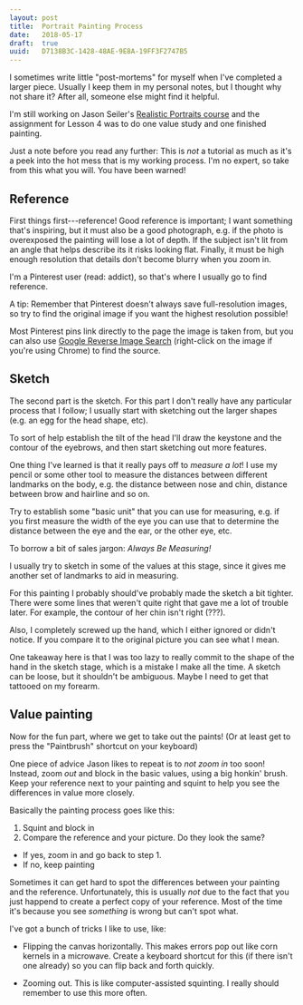 ```yaml
---
layout: post
title:  Portrait Painting Process
date:   2018-05-17
draft:  true
uuid:   D7138B3C-1428-48AE-9E8A-19FF3F2747B5
---
```


I sometimes write little "post-mortems" for myself when I've completed
a larger piece. Usually I keep them in my personal notes, but
I thought why not share it? After all, someone else might find it
helpful.

I'm still working on Jason Seiler's [Realistic Portraits
course][realistic-portraits] and the assignment for Lesson 4 was to do
one value study and one finished painting.

Just a note before you read any further: This is *not* a tutorial as
much as it's a peek into the hot mess that is my working process. I'm
no expert, so take from this what you will. You have been warned!

## Reference

First things first---reference! Good reference is important;
I want something that's inspiring, but it must also be a good
photograph, e.g. if the photo is overexposed the painting will lose
a lot of depth. If the subject isn't lit from an angle that
helps describe its it risks looking flat. Finally, it must be high
enough resolution that details don't become blurry when you zoom in.

I'm a Pinterest user (read: addict), so that's where I usually go to
find reference.

A tip: Remember that Pinterest doesn't always save full-resolution
images, so try to find the original image if you want the highest
resolution possible!

Most Pinterest pins link directly to the page the image is taken from,
but you can also use [Google Reverse Image Search][images-google]
(right-click on the image if you're using Chrome) to find the source.

## Sketch

The second part is the sketch. For this part I don't really have any
particular process that I follow; I usually start with sketching out
the larger shapes (e.g. an egg for the head shape, etc).

To sort of help establish the tilt of the head I'll draw the keystone
and the contour of the eyebrows, and then start sketching out more
features.

One thing I've learned is that it really pays off to *measure a lot*!
I use my pencil or some other tool to measure the distances between
different landmarks on the body, e.g. the distance between nose and
chin, distance between brow and hairline and so on.

Try to establish some "basic unit" that you can use for measuring,
e.g. if you first measure the width of the eye you can use that to
determine the distance between the eye and the ear, or the other eye,
etc.

To borrow a bit of sales jargon: *Always Be Measuring!*

I usually try to sketch in some of the values at this stage, since it
gives me another set of landmarks to aid in measuring.

For this painting I probably should've probably made the sketch a bit
tighter. There were some lines that weren't quite right that gave me
a lot of trouble later. For example, the contour of her chin isn't
right (???).

Also, I completely screwed up the hand, which I either ignored or
didn't notice. If you compare it to the original picture you can see
what I mean.

One takeaway here is that I was too lazy to really commit to the shape
of the hand in the sketch stage, which is a mistake I make all the
time. A sketch can be loose, but it shouldn't be ambiguous. Maybe
I need to get that tattooed on my forearm.

## Value painting

Now for the fun part, where we get to take out the paints! (Or at
least get to press the "Paintbrush" shortcut on your keyboard)

One piece of advice Jason likes to repeat is to *not zoom in* too
soon!  Instead, zoom *out* and block in the basic values, using a big
honkin' brush. Keep your reference next to your painting and squint to
help you see the differences in value more closely.

Basically the painting process goes like this:

1. Squint and block in
1. Compare the reference and your picture. Do they look the same?
  * If yes, zoom in and go back to step 1.
  * If no, keep painting

Sometimes it can get hard to spot the differences between your
painting and the reference. Unfortunately, this is usually *not* due
to the fact that you just happend to create a perfect copy of your
reference. Most of the time it's because you see *something* is wrong
but can't spot what.

I've got a bunch of tricks I like to use, like:

 * Flipping the canvas horizontally. This makes errors pop out like
   corn kernels in a microwave. Create a keyboard shortcut for this
   (if there isn't one already) so you can flip back and forth
   quickly.

 * Zooming out. This is like computer-assisted squinting. I really
   should remember to use this more often.

[realistic-portraits]: https://www.schoolism.com/school.php?id=37
[pinterest]: https://www.pinterest.com/
[images-google]: https://images.google.com/
[negative-space]: https://en.wikipedia.org/wiki/Negative_space
